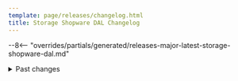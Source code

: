 ```yaml
---
template: page/releases/changelog.html
title: Storage Shopware DAL Changelog
---
```


--8<-- "overrides/partials/generated/releases-major-latest-storage-shopware-dal.md"

<details>
  <summary>
    Past changes
  </summary>

--8<-- "overrides/partials/generated/releases-major-previously-storage-shopware-dal.md"

</details>
